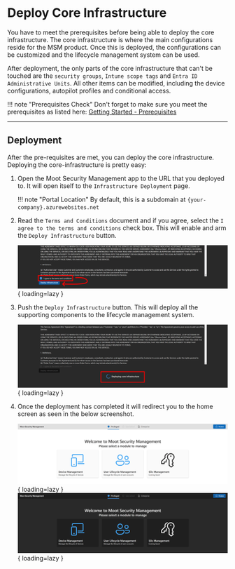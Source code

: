 # Deploy Core Infrastructure

You have to meet the prerequisites before being able to deploy the core infrastructure.
The core infrastructure is where the main configurations reside for the MSM product.
Once this is deployed, the configurations can be customized and the lifecycle management system can be used.

After deployment, the only parts of the core infrastructure that can't be touched are the `security groups`, `Intune scope tags` and `Entra ID Administrative Units`. All other items can be modified, including the device configurations, autopilot profiles and conditional access.

!!! note "Prerequisites Check"
    Don't forget to make sure you meet the prerequisites as listed here:
    [Getting Started - Prerequisites](../../Prerequisites.md)

---

## Deployment

After the pre-requisites are met, you can deploy the core infrastructure.
Deploying the core-infrastructure is pretty easy:

1. Open the Moot Security Management app to the URL that you deployed to. It will open itself to the `Infrastructure Deployment` page.

    !!! note "Portal Location"
        By default, this is a subdomain at `{your-company}.azurewebsites.net`

2. Read the `Terms and Conditions` document and if you agree, select the `I agree to the terms and conditions` check box. This will enable and arm the `Deploy Infrastructure` button.

    ![Screenshot of the Infrastructure Deployment page showing the "I agree" button as checked and the deploy button as enabled. The check box is highlighted by a red box indicating what should be selected.](../../../assets/Images/Screenshots/Core-Infrastructure-Deployment.png){ loading=lazy }

3. Push the `Deploy Infrastructure` button. This will deploy all the supporting components to the lifecycle management system.

    ![Screenshot of the core infrastructure deployment spinner indicating a deployment is in progress. The spinner has been highlighted by a red box indicating where the deployment in progress spinner will appear.](../../../assets/Images/Screenshots/Spinner.png){ loading=lazy }

4. Once the deployment has completed it will redirect you to the home screen as seen in the below screenshot.

    ![Screenshot of the home page with the navigation cards visible.](../../../assets/Images/Screenshots/Home-Screen-Light.png#only-light){ loading=lazy }
    ![Screenshot of the home page with the navigation cards visible.](../../../assets/Images/Screenshots/Home-Screen-Dark.png#only-dark){ loading=lazy }
